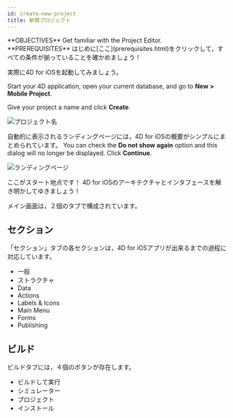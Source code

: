 ```yaml
---
id: create-new-project
title: 新規プロジェクト
---
```


<div class = "objectives">
**OBJECTIVES**
Get familiar with the Project Editor.</div> <div class = "prerequisites">
**PREREQUISITES**
はじめに[ここ](prerequisites.html)をクリックして，すべての条件が揃っていることを確かめましょう！</div>

実際に4D for iOSを起動してみましょう。

Start your 4D application, open your current database, and go to **New > Mobile Project**.

Give your project a name and click **Create**.

![プロジェクト名](assets/en/project-editor/Project-creation-4D-for-iOS.png)

自動的に表示されるランディングページには，4D for iOSの概要がシンプルにまとめられています。 You can check the **Do not show again** option and this dialog will no longer be displayed. Click **Continue**.

![ランディングページ](assets/en/project-editor/Welcome-Screen-4D-for-iOS.png)

ここがスタート地点です！ 4D for iOSのアーキテクチャとインタフェースを解き明かしてゆきましょう！

メイン画面は，２個のタブで構成されています。

## セクション

「セクション」タブの各セクションは，4D for iOSアプリが出来るまでの過程に対応しています。

* 一般
* ストラクチャ
* Data
* Actions
* Labels & Icons
* Main Menu
* Forms
* Publishing

## ビルド

ビルドタブには，４個のボタンが存在します。

* ビルドして実行
* シミュレーター
* プロジェクト
* インストール 
